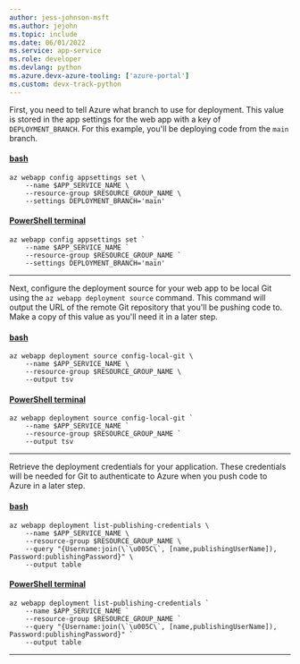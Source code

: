 ```yaml
---
author: jess-johnson-msft
ms.author: jejohn
ms.topic: include
ms.date: 06/01/2022
ms.service: app-service
ms.role: developer
ms.devlang: python
ms.azure.devx-azure-tooling: ['azure-portal']
ms.custom: devx-track-python
---
```


First, you need to tell Azure what branch to use for deployment. This value is stored in the app settings for the web app with a key of `DEPLOYMENT_BRANCH`. For this example, you'll be deploying code from the `main` branch.

#### [bash](#tab/terminal-bash)

```azurecli
az webapp config appsettings set \
    --name $APP_SERVICE_NAME \
    --resource-group $RESOURCE_GROUP_NAME \
    --settings DEPLOYMENT_BRANCH='main'
```

#### [PowerShell terminal](#tab/terminal-powershell)

```azurecli
az webapp config appsettings set `
    --name $APP_SERVICE_NAME `
    --resource-group $RESOURCE_GROUP_NAME `
    --settings DEPLOYMENT_BRANCH='main'
```

---

Next, configure the deployment source for your web app to be local Git using the `az webapp deployment source` command.  This command will output the URL of the remote Git repository that you'll be pushing code to.  Make a copy of this value as you'll need it in a later step.

#### [bash](#tab/terminal-bash)

```azurecli
az webapp deployment source config-local-git \
    --name $APP_SERVICE_NAME \
    --resource-group $RESOURCE_GROUP_NAME \
    --output tsv
```

#### [PowerShell terminal](#tab/terminal-powershell)

```azurecli
az webapp deployment source config-local-git `
    --name $APP_SERVICE_NAME `
    --resource-group $RESOURCE_GROUP_NAME `
    --output tsv
```

---

Retrieve the deployment credentials for your application.  These credentials will be needed for Git to authenticate to Azure when you push code to Azure in a later step.

#### [bash](#tab/terminal-bash)

```azurecli
az webapp deployment list-publishing-credentials \
    --name $APP_SERVICE_NAME \
    --resource-group $RESOURCE_GROUP_NAME \
    --query "{Username:join(\`\u005C\`, [name,publishingUserName]), Password:publishingPassword}" \
    --output table
```

#### [PowerShell terminal](#tab/terminal-powershell)

```azurecli
az webapp deployment list-publishing-credentials `
    --name $APP_SERVICE_NAME `
    --resource-group $RESOURCE_GROUP_NAME `
    --query "{Username:join(\`\u005C\`, [name,publishingUserName]), Password:publishingPassword}" `
    --output table
```

---
